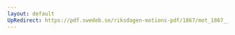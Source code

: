 ```yaml
---
layout: default
UpRedirect: https://pdf.swedeb.se/riksdagen-motions-pdf/1867/mot_1867__fk__00063/mot_1867__fk__00063_001.pdf
---
```

